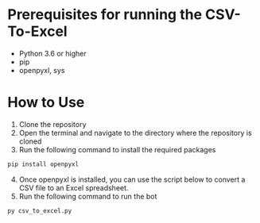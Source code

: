 # Prerequisites for running the CSV-To-Excel
- Python 3.6 or higher
- pip
- openpyxl, sys
# How to Use 
1. Clone the repository
2. Open the terminal and navigate to the directory where the repository is cloned
3. Run the following command to install the required packages
```bash
pip install openpyxl
```
4. Once openpyxl is installed, you can use the script below to convert a CSV file to an Excel spreadsheet.
5. Run the following command to run the bot
```bash
py csv_to_excel.py
```